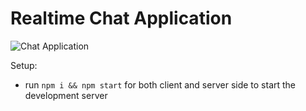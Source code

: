 # Realtime Chat Application



![Chat Application](https://i.ytimg.com/vi/ZwFA3YMfkoc/maxresdefault.jpg)


Setup:
- run ```npm i && npm start``` for both client and server side to start the development server
